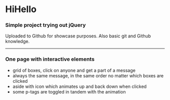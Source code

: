 # HiHello
### Simple project trying out jQuery
Uploaded to Github for showcase purposes. Also basic git and Github knowledge.

---
### One page with interactive elements
- grid of boxes, click on anyone and get a part of a message
- always the same message, in the same order no matter which boxes are clicked
- aside with icon which animates up and back down when clicked
- some p-tags are toggled in tandem with the animation

